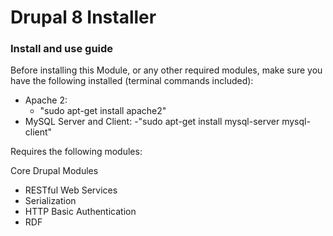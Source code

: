 # Drupal 8 Installer

### Install and use guide

Before installing this Module, or any other required modules, make sure you have the following installed (terminal commands included):

- Apache 2: 
  - "sudo apt-get install apache2"
- MySQL Server and Client: 
  -"sudo apt-get install mysql-server mysql-client"








Requires the following modules:

Core Drupal Modules
- RESTful Web Services
- Serialization
- HTTP Basic Authentication
- RDF
